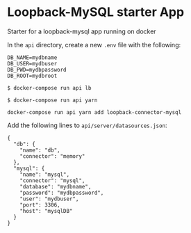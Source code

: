 # Loopback-MySQL starter App
Starter for a loopback-mysql app running on docker

In the ```api``` directory, create a new ```.env``` file with the following:

```
DB_NAME=mydbname  
DB_USER=mydbuser  
DB_PWD=mydbpassword
DB_ROOT=mydbroot
```

```
$ docker-compose run api lb
```

```
$ docker-compose run api yarn
```

```
docker-compose run api yarn add loopback-connector-mysql
```

Add the following lines to ```api/server/datasources.json```:
```
{
  "db": {
    "name": "db",
    "connector": "memory"
  },
  "mysql": {
    "name": "mysql",
    "connector": "mysql",
    "database": "mydbname",
    "password": "mydbpassword",
    "user": "mydbuser",
    "port": 3306,
    "host": "mysqlDB"
  }
}
```
